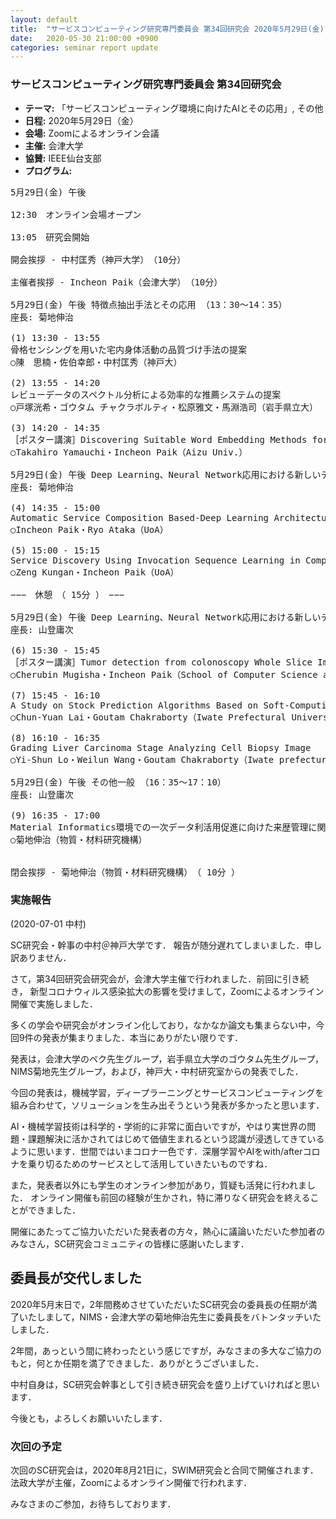```yaml
---
layout: default
title:  "サービスコンピューティング研究専門委員会 第34回研究会 2020年5月29日(金)"
date:   2020-05-30 21:00:00 +0900
categories: seminar report update
---
```


### サービスコンピューティング研究専門委員会 第34回研究会
- __テーマ:__  「サービスコンピューティング環境に向けたAIとその応用」, その他
- __日程:__ 2020年5月29日（金）
- __会場:__ Zoomによるオンライン会議
- __主催:__  会津大学
- __協賛:__  IEEE仙台支部
- __プログラム:__

<pre>
5月29日(金) 午後

12:30　オンライン会場オープン

13:05　研究会開始

開会挨拶 - 中村匡秀（神戸大学）　（10分）　

主催者挨拶 - Incheon Paik（会津大学）　（10分）

5月29日(金) 午後 特徴点抽出手法とその応用 （13：30～14：35）
座長: 菊地伸治

(1) 13:30 - 13:55
骨格センシングを用いた宅内身体活動の品質づけ手法の提案
○陳　思楠・佐伯幸郎・中村匡秀（神戸大）

(2) 13:55 - 14:20
レビューデータのスペクトル分析による効率的な推薦システムの提案
○戸塚洸希・ゴウタム チャクラボルティ・松原雅文・馬淵浩司（岩手県立大）

(3) 14:20 - 14:35
［ポスター講演］Discovering Suitable Word Embedding Methods for Sentiment Classification on Noisy Twitter Data
○Takahiro Yamauchi・Incheon Paik（Aizu Univ.）

5月29日(金) 午後 Deep Learning、Neural Network応用における新しいテクニック(1) （14：35～15：30）
座長: 菊地伸治

(4) 14:35 - 15:00
Automatic Service Composition Based-Deep Learning Architecture Generation Service
○Incheon Paik・Ryo Ataka（UoA）

(5) 15:00 - 15:15
Service Discovery Using Invocation Sequence Learning in Composition with Neural Language Networks
○Zeng Kungan・Incheon Paik（UoA）

−−−　休憩　（ 15分 ）　−−−

5月29日(金) 午後 Deep Learning、Neural Network応用における新しいテクニック(2) （15：30～16：35）
座長: 山登庸次

(6) 15:30 - 15:45
［ポスター講演］Tumor detection from colonoscopy Whole Slice Images By Deep Learning
○Cherubin Mugisha・Incheon Paik（School of Computer Science and Engineering）

(7) 15:45 - 16:10
A Study on Stock Prediction Algorithms Based on Soft-Computing Techniques
○Chun-Yuan Lai・Goutam Chakraborty（Iwate Prefectural University）・Rung-Ching Chen（Chaoyang University）・Masafumi Matsuhara（Iwate Prefectural University）

(8) 16:10 - 16:35
Grading Liver Carcinoma Stage Analyzing Cell Biopsy Image
○Yi-Shun Lo・Weilun Wang・Goutam Chakraborty（Iwate prefectural university）・Shao-Kuo Tai（CYUT）・MatsuHara Masafumi（Iwate prefectural university）

5月29日(金) 午後 その他一般 （16：35～17：10）
座長: 山登庸次

(9) 16:35 - 17:00
Material Informatics環境での一次データ利活用促進に向けた来歴管理に関するサーベイ概説
○菊地伸治（物質・材料研究機構）


閉会挨拶 - 菊地伸治（物質・材料研究機構）　（ 10分 ）　
</pre>

### 実施報告

(2020-07-01 中村)

SC研究会・幹事の中村＠神戸大学です．
報告が随分遅れてしまいました．申し訳ありません．

さて，第34回研究会研究会が，会津大学主催で行われました．前回に引き続き，
新型コロナウィルス感染拡大の影響を受けまして，Zoomによるオンライン開催で実施しました．

多くの学会や研究会がオンライン化しており，なかなか論文も集まらない中，今回9件の発表が集まりました．本当にありがたい限りです．

発表は，会津大学のペク先生グループ，岩手県立大学のゴウタム先生グループ，NIMS菊地先生グループ，および，神戸大・中村研究室からの発表でした．

今回の発表は，機械学習，ディープラーニングとサービスコンピューティングを組み合わせて，ソリューションを生み出そうという発表が多かったと思います．

AI・機械学習技術は科学的・学術的に非常に面白いですが，やはり実世界の問題・課題解決に活かされてはじめて価値生まれるという認識が浸透してきているように思います．世間ではいまコロナ一色です．深層学習やAIをwith/afterコロナを乗り切るためのサービスとして活用していきたいものですね．

また，発表者以外にも学生のオンライン参加があり，質疑も活発に行われました．
オンライン開催も前回の経験が生かされ，特に滞りなく研究会を終えることができました．

開催にあたってご協力いただいた発表者の方々，熱心に議論いただいた参加者のみなさん，SC研究会コミュニティの皆様に感謝いたします．

## 委員長が交代しました

2020年5月末日で，2年間務めさせていただいたSC研究会の委員長の任期が満了いたしまして，NIMS・会津大学の菊地伸治先生に委員長をバトンタッチいたしました．

2年間，あっという間に終わったという感じですが，みなさまの多大なご協力のもと，何とか任期を満了できました．ありがとうございました．

中村自身は，SC研究会幹事として引き続き研究会を盛り上げていければと思います．

今後とも，よろしくお願いいたします．


### 次回の予定

次回のSC研究会は，2020年8月21日に，SWIM研究会と合同で開催されます．
法政大学が主催，Zoomによるオンライン開催で行われます．

みなさまのご参加，お待ちしております．



